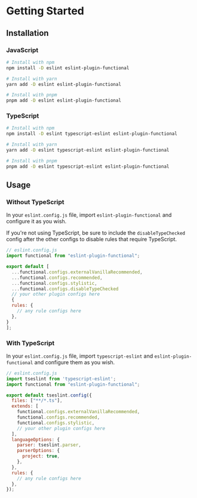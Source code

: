 # Getting Started

## Installation

### JavaScript

```sh
# Install with npm
npm install -D eslint eslint-plugin-functional

# Install with yarn
yarn add -D eslint eslint-plugin-functional

# Install with pnpm
pnpm add -D eslint eslint-plugin-functional
```

### TypeScript

```sh
# Install with npm
npm install -D eslint typescript-eslint eslint-plugin-functional

# Install with yarn
yarn add -D eslint typescript-eslint eslint-plugin-functional

# Install with pnpm
pnpm add -D eslint typescript-eslint eslint-plugin-functional
```

## Usage

### Without TypeScript

In your `eslint.config.js` file, import `eslint-plugin-functional` and configure it as you wish.

If you're not using TypeScript, be sure to include the `disableTypeChecked` config after the other configs to
disable rules that require TypeScript.

```js
// eslint.config.js
import functional from "eslint-plugin-functional";

export default [
  ...functional.configs.externalVanillaRecommended,
  ...functional.configs.recommended,
  ...functional.configs.stylistic,
  ...functional.configs.disableTypeChecked
  // your other plugin configs here
  {
  rules: {
    // any rule configs here
  },
}
];
```

### With TypeScript

In your `eslint.config.js` file, import `typescript-eslint` and `eslint-plugin-functional` and configure them as you wish.

```js
// eslint.config.js
import tseslint from 'typescript-eslint';
import functional from "eslint-plugin-functional";

export default tseslint.config({
  files: ["**/*.ts"],
  extends: [
    functional.configs.externalVanillaRecommended,
    functional.configs.recommended,
    functional.configs.stylistic,
    // your other plugin configs here
  ],
  languageOptions: {
    parser: tseslint.parser,
    parserOptions: {
      project: true,
    },
  },
  rules: {
    // any rule configs here
  },
});
```

